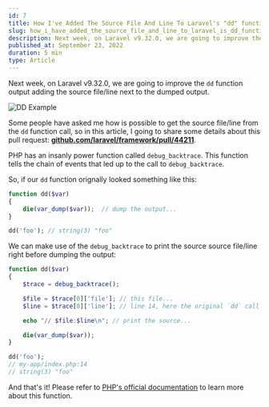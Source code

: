 ```yaml
---
id: 7
title: How I've Added The Source File And Line To Laravel's "dd" function
slug: how_i_have_added_the_source_file_and_line_to_laravel_is_dd_function
description: Next week, on Laravel v9.32.0, we are going to improve the `dd` function output adding the source file/line next to the dumped output.
published_at: September 23, 2022
duration: 5 min
type: Article
---
```


Next week, on Laravel v9.32.0, we are going to improve the `dd` function output adding the source file/line next to the dumped output.

![DD Example](https://nunomaduro.com/7.1.png)

Some people have asked me how is possible to get the source file/line from the `dd` function call, so in this article, I going to share some details about this pull request: **[github.com/laravel/framework/pull/44211](https://github.com/laravel/framework/pull/44211)**.

PHP has an insanly power function called `debug_backtrace`. This function tells the chain of events that led up to the call to `debug_backtrace`.

So, if our `dd` function orignally looked something like this:

```php
function dd($var)
{
    die(var_dump($var));  // dump the output...
}

dd('foo'); // string(3) "foo"
```

We can make use of the `debug_backtrace` to print the source source file/line right before dumping the output:

```php
function dd($var)
{
    $trace = debug_backtrace();

    $file = $trace[0]['file']; // this file...
    $line = $trace[0]['line']; // line 14, here the original `dd` call was made...

    echo "// $file:$line\n"; // print the source...

    die(var_dump($var));
}

dd('foo');
// my-app/index.php:14
// string(3) "foo"
```

And that's it! Please refer to [PHP's official documentation](https://www.php.net/manual/en/function.debug-backtrace.php) to learn more about this function.

